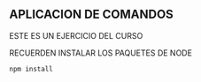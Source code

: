 ## APLICACION DE COMANDOS

ESTE ES UN EJERCICIO DEL CURSO

RECUERDEN INSTALAR LOS PAQUETES DE NODE

```
npm install
```